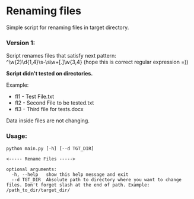 # Renaming files

Simple script for renaming files in target directory.

### Version 1:

Script renames files that satisfy next pattern:  
^\w{2}\d{1,4}\s-\s\w+[.]\w{3,4} (hope this is correct regular expression =))

**Script didn't tested on directories.**

Example:
- fl1 - Test File.txt
- fl2 - Second File to be tested.txt
- fl3 - Third file for tests.docx

Data inside files are not changing.

### Usage:
```shell
python main.py [-h] [--d TGT_DIR]

<----- Rename Files ----->

optional arguments:
  -h, --help   show this help message and exit
  --d TGT_DIR  Absolute path to directory where you want to change files. Don't forget slash at the end of path. Example: /path_to_dir/target_dir/

```